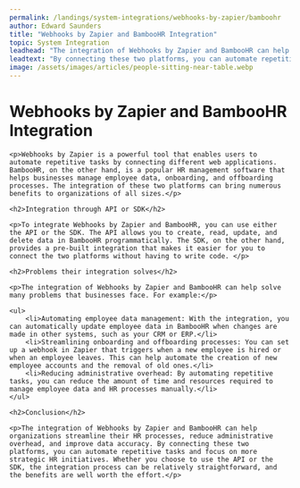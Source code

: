 ```yaml
---
permalink: /landings/system-integrations/webhooks-by-zapier/bamboohr
author: Edward Saunders
title: "Webhooks by Zapier and BambooHR Integration"
topic: System Integration
leadhead: "The integration of Webhooks by Zapier and BambooHR can help organizations streamline their HR processes, reduce administrative overhead, and improve data accuracy"
leadtext: "By connecting these two platforms, you can automate repetitive tasks and focus on more strategic HR initiatives. Whether you choose to use the API or the SDK, the integration process can be relatively straightforward, and the benefits are well worth the effort."
image: /assets/images/articles/people-sitting-near-table.webp
---
```

<div class="arttext">	<h1>Webhooks by Zapier and BambooHR Integration</h1>

	<p>Webhooks by Zapier is a powerful tool that enables users to automate repetitive tasks by connecting different web applications. BambooHR, on the other hand, is a popular HR management software that helps businesses manage employee data, onboarding, and offboarding processes. The integration of these two platforms can bring numerous benefits to organizations of all sizes.</p>

	<h2>Integration through API or SDK</h2>

	<p>To integrate Webhooks by Zapier and BambooHR, you can use either the API or the SDK. The API allows you to create, read, update, and delete data in BambooHR programmatically. The SDK, on the other hand, provides a pre-built integration that makes it easier for you to connect the two platforms without having to write code. </p>

	<h2>Problems their integration solves</h2>

	<p>The integration of Webhooks by Zapier and BambooHR can help solve many problems that businesses face. For example:</p>

	<ul>
		<li>Automating employee data management: With the integration, you can automatically update employee data in BambooHR when changes are made in other systems, such as your CRM or ERP.</li>
		<li>Streamlining onboarding and offboarding processes: You can set up a webhook in Zapier that triggers when a new employee is hired or when an employee leaves. This can help automate the creation of new employee accounts and the removal of old ones.</li>
		<li>Reducing administrative overhead: By automating repetitive tasks, you can reduce the amount of time and resources required to manage employee data and HR processes manually.</li>
	</ul>

	<h2>Conclusion</h2>

	<p>The integration of Webhooks by Zapier and BambooHR can help organizations streamline their HR processes, reduce administrative overhead, and improve data accuracy. By connecting these two platforms, you can automate repetitive tasks and focus on more strategic HR initiatives. Whether you choose to use the API or the SDK, the integration process can be relatively straightforward, and the benefits are well worth the effort.</p>

</div>